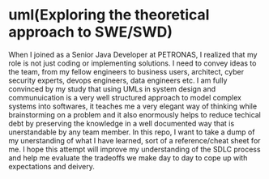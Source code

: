 # uml(Exploring the theoretical approach to SWE/SWD)
When I joined as a Senior Java Developer at PETRONAS, I realized that my role is not just coding or implementing solutions. I need to convey ideas to the team, from my fellow engineers to business users, architect, cyber security experts, devops engineers, data engineers etc. I am fully convinced by my study that using UMLs in system design and communuication is a very well structured approach to model complex systems into softwares, it teaches me a very elegant way of thinking while brainstorming on a problem and it also enormously helps to reduce techical debt by preserving the knowledge in a well documented way that is unerstandable by any team member. In this repo, I want to take a dump of my unerstanding of what I have learned, sort of a reference/cheat sheet for me. I hope this attempt will improve my understanding of the SDLC process and help me evaluate the tradeoffs we make day to day to cope up with expectations and deivery.